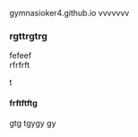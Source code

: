 gymnasioker4.github.io
vvvvvvv

### rgttrgtrg    
fefeef   
 rfrfrft

 t  

 #### frftftftg
 gtg
 tgygy
 gy
